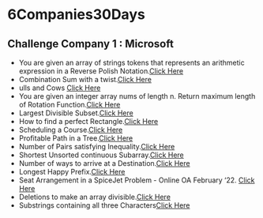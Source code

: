# 6Companies30Days


## Challenge Company 1 : **Microsoft**
- You are given an array of strings tokens that represents an arithmetic expression in a Reverse Polish Notation.[Click Here](https://github.com/skjeswani2001/6Companies30Days/blob/main/MS:01.md)
- Combination Sum with a twist.[Click Here]()
- ulls and Cows [Click Here]()
- You are given an integer array nums of length n. Return maximum length of Rotation Function.[Click Here]()
- Largest Divisible Subset.[Click Here]()
- How to find a perfect Rectangle.[Click Here]()
- Scheduling a Course.[Click Here]()
- Profitable Path in a Tree.[Click Here]()
- Number of Pairs satisfying Inequality.[Click Here]()
- Shortest Unsorted continuous Subarray.[Click Here]()
- Number of ways to arrive at a Destination.[Click Here]()
- Longest Happy Prefix.[Click Here]()
- Seat Arrangement in a SpiceJet Problem - Online OA February ‘22. [Click Here]()
- Deletions to make an array divisible.[Click Here]()
- Substrings containing all three Characters[Click Here]()
